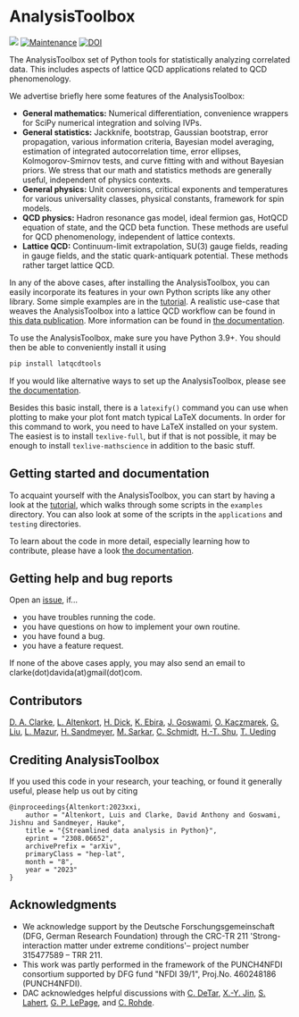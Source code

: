 # AnalysisToolbox

[![](https://img.shields.io/badge/docs-dev-blue.svg)](https://latticeqcd.github.io/AnalysisToolbox)
[![Maintenance](https://img.shields.io/badge/Maintained%3F-yes-green.svg)](https://github.com/LatticeQCD/AnalysisToolbox/commits/main)
[![DOI](https://zenodo.org/badge/DOI/10.5281/zenodo.8259640.svg)](https://doi.org/10.5281/zenodo.8241876)



The AnalysisToolbox set of Python tools for statistically analyzing correlated data. 
This includes aspects of lattice QCD applications related to QCD phenomenology. 


We advertise briefly here some features of the AnalysisToolbox:
- **General mathematics:** Numerical differentiation, convenience wrappers for
SciPy numerical integration and solving IVPs.
- **General statistics:** Jackknife, bootstrap, Gaussian bootstrap, error propagation,
various information criteria, Bayesian model averaging, 
estimation of integrated autocorrelation time,
error ellipses, Kolmogorov-Smirnov tests, 
and curve fitting with and without Bayesian priors.
We stress that our math and statistics methods are generally useful, independent of physics contexts.
- **General physics:** Unit conversions, critical exponents and temperatures for various universality
classes, physical constants, framework for spin models. 
- **QCD physics:** Hadron resonance gas model, ideal fermion gas, HotQCD equation of state, 
and the QCD beta function. 
These methods are useful for QCD phenomenology, independent of lattice contexts.
- **Lattice QCD:** Continuum-limit extrapolation, SU(3) gauge
fields, reading in gauge fields, and the static quark-antiquark potential. These methods
rather target lattice QCD. 


In any of the above cases, after installing the AnalysisToolbox, you can easily incorporate
its features in your own Python scripts like any other library.
Some simple examples are in the [tutorial](https://latticeqcd.github.io/AnalysisToolbox/tutorial.html).
A realistic use-case that weaves the AnalysisToolbox into a lattice
QCD workflow can be found in [this data publication](https://pub.uni-bielefeld.de/record/2979080).
More information can be found in [the documentation](https://latticeqcd.github.io/AnalysisToolbox).


To use the AnalysisToolbox, make sure you have Python 3.9+. You should then be able to
conveniently install it using
```bash
pip install latqcdtools
```
If you would like alternative ways to set up the AnalysisToolbox, please see
[the documentation](https://latticeqcd.github.io/AnalysisToolbox).

Besides this basic install, there is a `latexify()` command you can use when plotting to 
make your plot font match typical LaTeX documents. In order for this command to work, you need
to have LaTeX installed on your system. The easiest is to install `texlive-full`, but
if that is not possible, it may be enough to install `texlive-mathscience` in addition
to the basic stuff.


## Getting started and documentation

To acquaint yourself with the AnalysisToolbox, you can start by
having a look at the [tutorial](https://latticeqcd.github.io/AnalysisToolbox/tutorial.html),
which walks through some scripts in the `examples` directory.
You can also look at some of the scripts in the `applications` and `testing` directories.

To learn about the code in more detail, especially learning how to contribute, please have
a look [the documentation](https://latticeqcd.github.io/AnalysisToolbox).


## Getting help and bug reports

Open an [issue](https://github.com/LatticeQCD/AnalysisToolbox/issues), if...
- you have troubles running the code.
- you have questions on how to implement your own routine.
- you have found a bug.
- you have a feature request.

If none of the above cases apply, you may also send an email to clarke(dot)davida(at)gmail(dot)com.


## Contributors

[D. A. Clarke](https://github.com/clarkedavida), 
[L. Altenkort](https://github.com/luhuhis), 
[H. Dick](https://github.com/redweasel),
[K. Ebira](https://github.com/kaiebira),
[J. Goswami](https://github.com/jishnuxx),
[O. Kaczmarek](https://github.com/olaf-kaczmarek),
[G. Liu](https://github.com/iXhong),
[L. Mazur](https://github.com/lukas-mazur),
[H. Sandmeyer](https://github.com/hsandmeyer),
[M. Sarkar](https://github.com/mugdhasarkar),
[C. Schmidt](https://github.com/schmidt74), 
[H.-T. Shu](https://github.com/haitaoshu), 
[T. Ueding](https://github.com/SiggiUphues)

## Crediting AnalysisToolbox

If you used this code in your research, your teaching, or found it generally useful, please help
us out by citing
```
@inproceedings{Altenkort:2023xxi,
    author = "Altenkort, Luis and Clarke, David Anthony and Goswami, Jishnu and Sandmeyer, Hauke",
    title = "{Streamlined data analysis in Python}",
    eprint = "2308.06652",
    archivePrefix = "arXiv",
    primaryClass = "hep-lat",
    month = "8",
    year = "2023"
}
```

## Acknowledgments

- We acknowledge support by the Deutsche Forschungsgemeinschaft (DFG, German Research Foundation) through the CRC-TR 211 'Strong-interaction matter under extreme conditions'– project number 315477589 – TRR 211.
- This work was partly performed in the framework of the PUNCH4NFDI consortium supported by DFG fund "NFDI 39/1", Proj.No. 460248186 (PUNCH4NFDI).
- DAC acknowledges helpful discussions with 
[C. DeTar](https://github.com/detar),
[X.-Y. Jin](https://github.com/jxy),
[S. Lahert](https://github.com/Shaun252), 
[G. P. LePage](https://github.com/gplepage), 
and [C. Rohde](https://github.com/rohdog2003).

